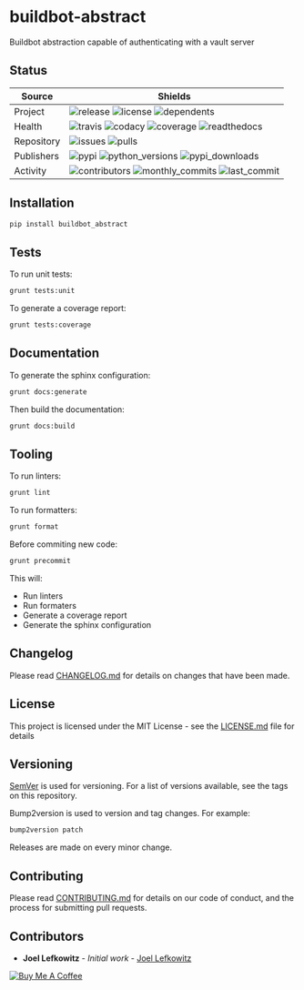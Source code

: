 # buildbot-abstract

Buildbot abstraction capable of authenticating with a vault server

## Status

| Source     | Shields                                                                                                            |
| ---------- | ------------------------------------------------------------------------------------------------------------------ |
| Project    | ![release][release_shield] ![license][license_shield]  ![dependents][dependents_shield]                            |
| Health     | ![travis][travis_shield] ![codacy][codacy_shield] ![coverage][coverage_shield] ![readthedocs][readthedocs_shield]  |
| Repository | ![issues][issues_shield] ![pulls][pulls_shield]                                                                    |
| Publishers | ![pypi][pypi_shield] ![python_versions][python_versions_shield] ![pypi_downloads][pypi_downloads_shield]           |
| Activity   | ![contributors][contributors_shield] ![monthly_commits][monthly_commits_shield] ![last_commit][last_commit_shield] |

## Installation

```bash
pip install buildbot_abstract
```

## Tests

To run unit tests:

```bash
grunt tests:unit
```

To generate a coverage report:

```bash
grunt tests:coverage
```

## Documentation

To generate the sphinx configuration:

```bash
grunt docs:generate
```

Then build the documentation:

```bash
grunt docs:build
```

## Tooling

To run linters:

```bash
grunt lint
```

To run formatters:

```bash
grunt format
```

Before commiting new code:

```bash
grunt precommit
```

This will:

* Run linters
* Run formaters
* Generate a coverage report
* Generate the sphinx configuration

## Changelog

Please read [CHANGELOG.md](CHANGELOG.md) for details on changes that have been made.

## License

This project is licensed under the MIT License - see the [LICENSE.md](LICENSE.md) file for details

## Versioning

[SemVer][semver] is used for versioning. For a list of versions available, see the tags on this repository.

Bump2version is used to version and tag changes.
For example:

```bash
bump2version patch
```

Releases are made on every minor change.

## Contributing

Please read [CONTRIBUTING.md](CONTRIBUTING.md) for details on our code of conduct, and the process for submitting pull requests.

## Contributors

- **Joel Lefkowitz** - _Initial work_ - [Joel Lefkowitz][joellefkowitz]

[![Buy Me A Coffee](https://cdn.buymeacoffee.com/buttons/default-blue.png)][coffee]

<!-- Github links -->
[pulls]: https://github.com/JoelLefkowitz/buildbot-abstract/pulls
[issues]: https://github.com/JoelLefkowitz/buildbot-abstract/issues

<!-- External links -->
[pypi]: https://pypi.org/project/buildbot_abstract
[readthedocs]: https://buildbot-abstract.readthedocs.io/en/latest/
[semver]: http://semver.org/
[coffee]: https://www.buymeacoffee.com/joellefkowitz

<!-- Acknowledgments -->
[joellefkowitz]: https://github.com/JoelLefkowitz

<!-- Shields -->
[release_shield]: https://img.shields.io/github/v/tag/joellefkowitz/buildbot-abstract
[license_shield]: https://img.shields.io/github/license/joellefkowitz/buildbot-abstract
[dependents_shield]: https://img.shields.io/librariesio/dependent-repos/pypi/buildbot_abstract
[travis_shield]: https://img.shields.io/travis/joellefkowitz/buildbot-abstract
[codacy_shield]: https://img.shields.io/codacy/coverage/buildbot-abstract
[coverage_shield]: https://img.shields.io/codacy/grade/buildbot-abstract
[readthedocs_shield]: https://img.shields.io/readthedocs/joellefkowitz-buildbot-abstract
[issues_shield]: https://img.shields.io/github/issues/joellefkowitz/buildbot-abstract
[pulls_shield]: https://img.shields.io/github/issues-pr/joellefkowitz/buildbot-abstract
[pypi_shield]: https://img.shields.io/pypi/v/buildbot_abstract
[python_versions_shield]: https://img.shields.io/pypi/pyversions/buildbot_abstract
[pypi_downloads_shield]: https://img.shields.io/pypi/dw/buildbot_abstract
[contributors_shield]: https://img.shields.io/github/contributors/joellefkowitz/buildbot-abstract
[monthly_commits_shield]: https://img.shields.io/github/commit-activity/m/joellefkowitz/buildbot-abstract
[last_commit_shield]: https://img.shields.io/github/last-commit/joellefkowitz/buildbot-abstract
